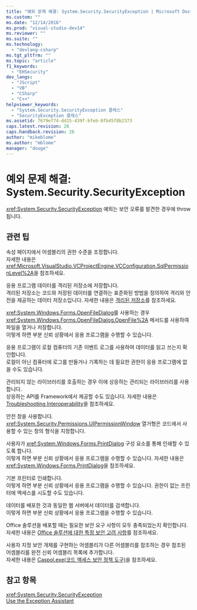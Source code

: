 ```yaml
---
title: "예외 문제 해결: System.Security.SecurityException | Microsoft Docs"
ms.custom: ""
ms.date: "12/14/2016"
ms.prod: "visual-studio-dev14"
ms.reviewer: ""
ms.suite: ""
ms.technology: 
  - "devlang-csharp"
ms.tgt_pltfrm: ""
ms.topic: "article"
f1_keywords: 
  - "EHSecurity"
dev_langs: 
  - "JScript"
  - "VB"
  - "CSharp"
  - "C++"
helpviewer_keywords: 
  - "System.Security.SecurityException 클래스"
  - "SecurityException 클래스"
ms.assetid: 7679ef74-dd15-439f-bfeb-0fb45f8b2373
caps.latest.revision: 26
caps.handback.revision: 26
author: "mikeblome"
ms.author: "mblome"
manager: "douge"
---
```

# 예외 문제 해결: System.Security.SecurityException
<xref:System.Security.SecurityException> 예외는 보안 오류를 발견한 경우에 throw됩니다.  
  
## 관련 팁  
 속성 페이지에서 어셈블리의 권한 수준을 조정합니다.  
 자세한 내용은 <xref:Microsoft.VisualStudio.VCProjectEngine.VCConfiguration.SqlPermissionLevel%2A>을 참조하세요.  
  
 응용 프로그램 데이터를 격리된 저장소에 저장합니다.  
 격리된 저장소는 코드와 저장된 데이터를 연결하는 표준화된 방법을 정의하여 격리와 안전을 제공하는 데이터 저장소입니다. 자세한 내용은 [격리된 저장소](../Topic/Isolated%20Storage.md)를 참조하세요.  
  
 <xref:System.Windows.Forms.OpenFileDialog>를 사용하는 경우 <xref:System.Windows.Forms.OpenFileDialog.OpenFile%2A> 메서드를 사용하여 파일을 열거나 저장합니다.  
 이렇게 하면 부분 신뢰 상황에서 응용 프로그램을 수행할 수 있습니다.  
  
 응용 프로그램이 로컬 컴퓨터의 기존 이벤트 로그를 사용하여 데이터를 읽고 쓰는지 확인합니다.  
 로컬이 아닌 컴퓨터에 로그를 만들거나 기록하는 데 필요한 권한이 응용 프로그램에 없을 수도 있습니다.  
  
 관리되지 않는 라이브러리를 호출하는 경우 이에 상응하는 관리되는 라이브러리를 사용합니다.  
 상응하는 API를 Framework에서 제공할 수도 있습니다. 자세한 내용은 [Troubleshooting Interoperability](../Topic/Troubleshooting%20Interoperability%20\(Visual%20Basic\).md)을 참조하세요.  
  
 안전 창을 사용합니다.  
 <xref:System.Security.Permissions.UIPermissionWindow> 열거형은 코드에서 사용할 수 있는 창의 형식을 지정합니다.  
  
 사용자가 <xref:System.Windows.Forms.PrintDialog> 구성 요소를 통해 인쇄할 수 있도록 합니다.  
 이렇게 하면 부분 신뢰 상황에서 응용 프로그램을 수행할 수 있습니다. 자세한 내용은 <xref:System.Windows.Forms.PrintDialog>을 참조하세요.  
  
 기본 프린터로 인쇄합니다.  
 이렇게 하면 부분 신뢰 상황에서 응용 프로그램을 수행할 수 있습니다. 권한이 없는 프린터에 액세스를 시도할 수도 있습니다.  
  
 데이터를 배포한 것과 동일한 웹 서버에서 데이터를 검색합니다.  
 이렇게 하면 부분 신뢰 상황에서 응용 프로그램을 수행할 수 있습니다.  
  
 Office 솔루션을 배포할 때는 필요한 보안 요구 사항이 모두 충족되었는지 확인합니다.  
 자세한 내용은 [Office 솔루션에 대한 특정 보안 고려 사항](../Topic/Specific%20Security%20Considerations%20for%20Office%20Solutions.md)를 참조하세요.  
  
 사용자 지정 보안 개체를 구현하는 어셈블리가 다른 어셈블리를 참조하는 경우 참조된 어셈블리를 완전 신뢰 어셈블리 목록에 추가합니다.  
 자세한 내용은 [Caspol.exe\(코드 액세스 보안 정책 도구\)](../Topic/Caspol.exe%20\(Code%20Access%20Security%20Policy%20Tool\).md)을 참조하세요.  
  
## 참고 항목  
 <xref:System.Security.SecurityException>   
 [Use the Exception Assistant](../Topic/How%20to:%20Use%20the%20Exception%20Assistant.md)